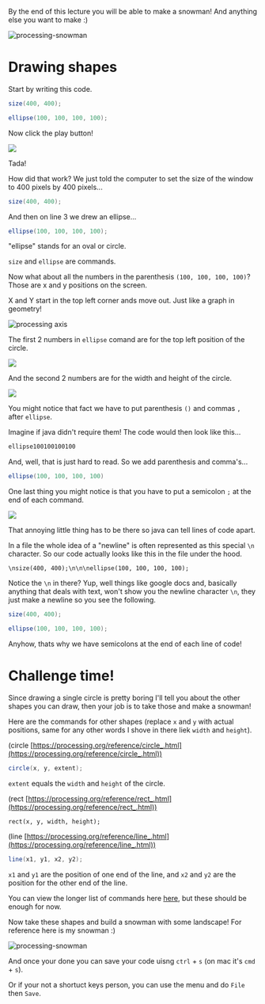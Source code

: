 By the end of this lecture you will be able to make a snowman! And anything else you want to make :)

![processing-snowman](/Assets/processing-snowman.png)

# Drawing shapes
Start by writing this code.

```java
size(400, 400);

ellipse(100, 100, 100, 100);
```

Now click the play button!

![](/Assets/first-sketch.png)

Tada!

How did that work? We just told the computer to set the size of the window to 400 pixels by 400 pixels...

```java
size(400, 400);
```

And then on line 3 we drew an ellipse...

```java
ellipse(100, 100, 100, 100);
```

"ellipse" stands for an oval or circle.

`size` and `ellipse` are commands.

Now what about all the numbers in the parenthesis `(100, 100, 100, 100)`? Those are x and y positions on the screen.

X and Y start in the top left corner ands move out. Just like a graph in geometry!

![processing axis](/Assets/processing-axis.png)

The first 2 numbers in `ellipse` comand are for the top left position of the circle.

![](/Assets/ellipse-top-left.png)

And the second 2 numbers are for the width and height of the circle.

![](/Assets/ellipse-bottom-right.png)

You might notice that fact we have to put parenthesis `()` and commas `,` after `ellipse`.

Imagine if java didn't require them! The code would then look like this...

```java
ellipse100100100100
```

And, well, that is just hard to read. So we add parenthesis and comma's...

```java
ellipse(100, 100, 100, 100)
```

One last thing you might notice is that you have to put a semicolon `;` at the end of each command.

![](/Assets/semicolon.png)

That annoying little thing has to be there so java can tell lines of code apart. 

In a file the whole idea of a "newline" is often represented as this special `\n` character. So our code actually looks like this in the file under the hood.

```
\nsize(400, 400);\n\n\nellipse(100, 100, 100, 100);
```
Notice the `\n` in there? Yup, well things like google docs and, basically anything that deals with text, won't show you the newline character `\n`, they just make a newline so you see the following.

```java
size(400, 400);

ellipse(100, 100, 100, 100);
```

Anyhow, thats why we have semicolons at the end of each line of code!

# Challenge time!
Since drawing a single circle is pretty boring I'll tell you about the other shapes you can draw, then your job is to take those and make a snowman!

Here are the commands for other shapes (replace `x` and `y` with actual positions, same for any other words I shove in there liek `width` and `height`).

(circle [https://processing.org/reference/circle_.html](https://processing.org/reference/circle_.html))
```java
circle(x, y, extent);
```

`extent` equals the `width` and `height` of the circle.

(rect [https://processing.org/reference/rect_.html](https://processing.org/reference/rect_.html))
```
rect(x, y, width, height);
```

(line [https://processing.org/reference/line_.html](https://processing.org/reference/line_.html))
```java
line(x1, y1, x2, y2);
```

`x1` and `y1` are the position of one end of the line, and `x2` and `y2` are the position for the other end of the line.

You can view the longer list of commands here [here](https://processing.org/reference/#shape), but these should be enough for now.

Now take these shapes and build a snowman with some landscape! For reference here is my snowman :)

![processing-snowman](/Assets/processing-snowman.png)

And once your done you can save your code uisng `ctrl` + `s` (on mac it's `cmd` + `s`).

Or if your not a shortuct keys person, you can use the menu and do `File` then `Save`.